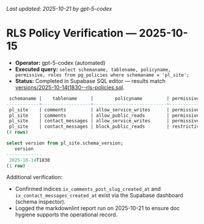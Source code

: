 _Last updated: 2025-10-21 by gpt-5-codex_

# RLS Policy Verification — 2025-10-15

- **Operator:** gpt-5-codex (automated)
- **Executed query:** `select schemaname, tablename, policyname, permissive, roles from pg_policies where schemaname = 'pl_site';`
- **Status:** Completed in Supabase SQL editor — results match [versions/2025-10-14t1830--rls-policies.sql](../versions/2025-10-14t1830--rls-policies.sql).

```sql
 schemaname |    tablename     |        policyname         | permissive |         roles
------------+------------------+---------------------------+------------+-----------------------
 pl_site    | comments         | allow_service_writes      | permissive | {service_role}
 pl_site    | comments         | allow_public_reads        | permissive | {authenticated,anon}
 pl_site    | contact_messages | allow_service_writes      | permissive | {service_role}
 pl_site    | contact_messages | block_public_reads        | restrictive | {authenticated,anon}
(4 rows)
```

```sql
select version from pl_site.schema_version;
   version
-------------
 2025-10-14T1830
(1 row)
```

Additional verification:

- Confirmed indices `ix_comments_post_slug_created_at` and `ix_contact_messages_created_at` exist via the Supabase dashboard (schema inspector).
- Logged the markdownlint report run on 2025-10-21 to ensure doc hygiene supports the operational record.
